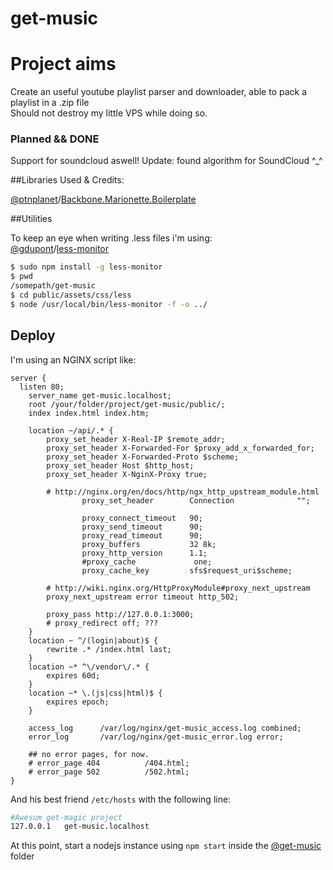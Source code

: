 get-music
===================

# Project aims
Create an useful youtube playlist parser and downloader, able to pack a playlist in a .zip file  
Should not destroy my little VPS while doing so.  

### Planned && **DONE**
Support for soundcloud aswell!
Update: found algorithm for SoundCloud ^_^

##Libraries Used & Credits:

[@ptnplanet](https://github.com/ptnplanet)/[Backbone.Marionette.Boilerplate](https://github.com/ptnplanet/Backbone.Marionette.Boilerplate)

##Utilities

To keep an eye when writing .less files i'm using:  
[@gdupont](https://github.com/gdupont)/[less-monitor](https://github.com/gdupont/less-monitor)
```bash
$ sudo npm install -g less-monitor
$ pwd
/somepath/get-music
$ cd public/assets/css/less
$ node /usr/local/bin/less-monitor -f -o ../
```

Deploy
------
I'm using an NGINX script like:
```nginx
server {
  listen 80;
	server_name get-music.localhost;
	root /your/folder/project/get-music/public/;
	index index.html index.htm;

	location ~/api/.* {
		proxy_set_header X-Real-IP $remote_addr;
		proxy_set_header X-Forwarded-For $proxy_add_x_forwarded_for;
		proxy_set_header X-Forwarded-Proto $scheme;
		proxy_set_header Host $http_host;
		proxy_set_header X-NginX-Proxy true;

		# http://nginx.org/en/docs/http/ngx_http_upstream_module.html
                proxy_set_header        Connection              "";

                proxy_connect_timeout   90;
                proxy_send_timeout      90;
                proxy_read_timeout      90;
                proxy_buffers           32 8k;
                proxy_http_version      1.1;
                #proxy_cache             one;
                proxy_cache_key         sfs$request_uri$scheme;

		# http://wiki.nginx.org/HttpProxyModule#proxy_next_upstream
		proxy_next_upstream error timeout http_502;

		proxy_pass http://127.0.0.1:3000;
		# proxy_redirect off; ???
	}
	location ~ ^/(login|about)$ {
		rewrite .* /index.html last;
	}
	location ~* ^\/vendor\/.* {
		expires 60d;
	}
	location ~* \.(js|css|html)$ {
		expires epoch;
	}
	
	access_log      /var/log/nginx/get-music_access.log combined;
	error_log       /var/log/nginx/get-music_error.log error;

	## no error pages, for now.
	# error_page 404          /404.html;
	# error_page 502          /502.html;
}
```
And his best friend ```/etc/hosts``` with the following line:
```bash
#Awesum get-magic project
127.0.0.1	get-music.localhost
```
At this point, start a nodejs instance using ```npm start``` inside the [@get-music][this] folder

[this]: https://github.com/mrgamer/get-music
